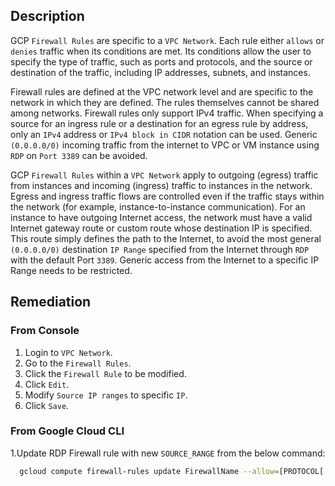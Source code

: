 ## Description

GCP `Firewall Rules` are specific to a `VPC Network`. Each rule either `allows` or `denies` traffic when its conditions are met. Its conditions allow the user to specify the type of traffic, such as ports and protocols, and the source or destination of the traffic, including IP addresses, subnets, and instances.

Firewall rules are defined at the VPC network level and are specific to the network in which they are defined. The rules themselves cannot be shared among networks. Firewall rules only support IPv4 traffic. When specifying a source for an ingress rule or a destination for an egress rule by address, only an `IPv4` address or `IPv4 block in CIDR` notation can be used. Generic `(0.0.0.0/0)` incoming traffic from the internet to VPC or VM instance using
`RDP` on `Port 3389` can be avoided.

GCP `Firewall Rules` within a `VPC Network` apply to outgoing (egress) traffic from instances and incoming (ingress) traffic to instances in the network. Egress and ingress traffic flows are controlled even if the traffic stays within the network (for example, instance-to-instance communication). For an instance to have outgoing Internet access, the network must have a valid Internet gateway route or custom route whose destination IP is specified. This route simply defines the path to the Internet, to avoid the most general `(0.0.0.0/0)` destination `IP Range` specified from the Internet through `RDP` with the default Port `3389`. Generic access from the Internet to a specific IP Range needs to be restricted.

## Remediation

### From Console

1. Login to `VPC Network`.
2. Go to the `Firewall Rules`.
3. Click the `Firewall Rule` to be modified.
4. Click `Edit`.
5. Modify `Source IP ranges` to specific `IP`.
6. Click `Save`.

### From Google Cloud CLI

1.Update RDP Firewall rule with new `SOURCE_RANGE` from the below command:

```bash
  gcloud compute firewall-rules update FirewallName --allow=[PROTOCOL[:PORT[- PORT]],...] --source-ranges=[CIDR_RANGE,...]
```